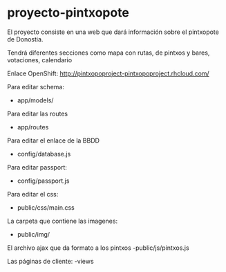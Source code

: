 proyecto-pintxopote
===================

El proyecto consiste en una web que dará información sobre el pintxopote de Donostia.

Tendrá diferentes secciones como mapa con rutas, de pintxos y bares, votaciones, calendario


Enlace OpenShift:
http://pintxopoproject-pintxopoproject.rhcloud.com/


Para editar schema:
- app/models/

Para editar las routes
- app/routes

Para editar el enlace de la BBDD
- config/database.js

Para editar passport:
- config/passport.js

Para editar el css:
- public/css/main.css

La carpeta que contiene las imagenes:
- public/img/

El archivo ajax que da formato a los pintxos
-public/js/pintxos.js

Las páginas de cliente:
-views
